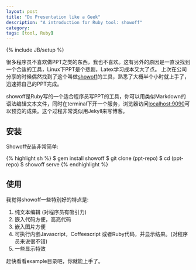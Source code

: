 ```yaml
---
layout: post
title: "Do Presentation like a Geek"
description: "A introduction for Ruby tool: showoff"
category:
tags: [tool, Ruby]
---
```

{% include JB/setup %}

很多程序员不喜欢做PPT之类的东西，我也不喜欢。这有另外的原因是一直没找到一个合适的工具，Linux下PPT是个悲剧，Latex学习成本又大了点。
上次在公司分享的时候偶然找到了这个叫做[showoff](https://github.com/schacon/showoff)的工具，熟悉了大概半个小时就上手了，迅速把自己的PPT完成。

showoff是Ruby写的一个适合程序员写PPT的工具，你可以用类似Markdown的语法编辑文本文件，同时在terminal下开一个服务，浏览器访问[localhost:9090](localhost:9090)可以预览的成果。这个过程非常类似用Jekyll来写博客。

## 安装

Showoff安装非常简单:

{% highlight sh %}
 $ gem install showoff
 $ git clone (ppt-repo)
 $ cd (ppt-repo)
 $ showoff serve
{% endhighlight %}

## 使用

我觉得showoff一些特别好的特点是:

1. 纯文本编辑 (对程序员有吸引力)
2. 嵌入代码方便，高亮代码
3. 嵌入图片方便
4. 可执行内嵌Javascript，Coffeescript 或者Ruby代码，并显示结果。(对程序员来说很不错)
5. 一些显示特效

赶快看看example目录吧，你就能上手了。
